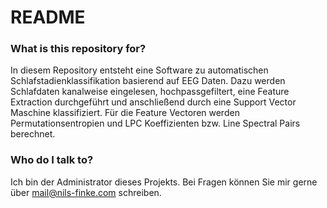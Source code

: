 # README #

### What is this repository for? ###

In diesem Repository entsteht eine Software zu automatischen Schlafstadienklassifikation basierend auf EEG Daten. Dazu werden Schlafdaten kanalweise eingelesen, hochpassgefiltert, eine Feature Extraction durchgeführt und anschließend durch eine Support Vector Maschine klassifiziert. Für die Feature Vectoren werden Permutationsentropien und LPC Koeffizienten bzw. Line Spectral Pairs berechnet.

### Who do I talk to? ###

Ich bin der Administrator dieses Projekts. Bei Fragen können Sie mir gerne über mail@nils-finke.com schreiben.